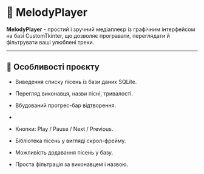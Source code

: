 # 🎵 MelodyPlayer

**MelodyPlayer** - простий і зручний медіаплеєр із графічним інтерфейсом на базі CustomTkinter, що дозволяє програвати, переглядати й фільтрувати ваші улюблені треки.

---
## 🚀 Особливості проєкту

- Виведення списку пісень із бази даних SQLite.

- Перегляд виконавця, назви пісні, тривалості.

- Вбудований прогрес-бар відтворення.
- 
- Кнопки: Play / Pause / Next / Previous.

- Бібліотека пісень у вигляді скрол-фрейму.

- Можливість додавання пісень у базу.

- Проста фільтрація за виконавцем і назвою.
